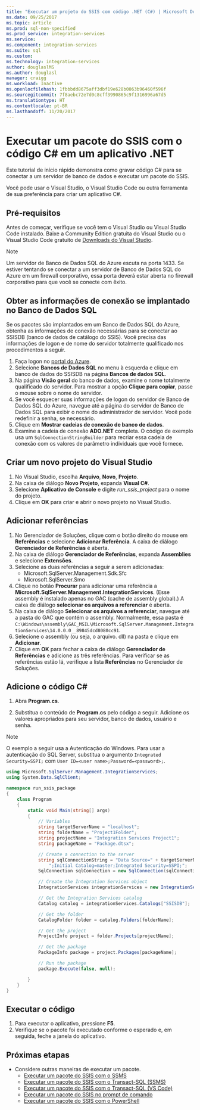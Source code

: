 ```yaml
---
title: "Executar um projeto do SSIS com código .NET (C#) | Microsoft Docs"
ms.date: 09/25/2017
ms.topic: article
ms.prod: sql-non-specified
ms.prod_service: integration-services
ms.service: 
ms.component: integration-services
ms.suite: sql
ms.custom: 
ms.technology: integration-services
author: douglaslMS
ms.author: douglasl
manager: craigg
ms.workload: Inactive
ms.openlocfilehash: 1fbbbdd8675aff3dbf19e628b0063b96460f596f
ms.sourcegitcommit: 7f8aebc72e7d0c8cff3990865c9f1316996a67d5
ms.translationtype: HT
ms.contentlocale: pt-BR
ms.lasthandoff: 11/20/2017
---
```

# <a name="run-an-ssis-package-with-c-code-in-a-net-app"></a>Executar um pacote do SSIS com o código C# em um aplicativo .NET
Este tutorial de início rápido demonstra como gravar código C# para se conectar a um servidor de banco de dados e executar um pacote do SSIS.

Você pode usar o Visual Studio, o Visual Studio Code ou outra ferramenta de sua preferência para criar um aplicativo C#.

## <a name="prerequisites"></a>Pré-requisitos

Antes de começar, verifique se você tem o Visual Studio ou Visual Studio Code instalado. Baixe a Community Edition gratuita do Visual Studio ou o Visual Studio Code gratuito de [Downloads do Visual Studio](https://www.visualstudio.com/downloads/).

> [!NOTE]
> Um servidor de Banco de Dados SQL do Azure escuta na porta 1433. Se estiver tentando se conectar a um servidor de Banco de Dados SQL do Azure em um firewall corporativo, essa porta deverá estar aberta no firewall corporativo para que você se conecte com êxito.

## <a name="get-the-connection-info-if-deployed-to-sql-database"></a>Obter as informações de conexão se implantado no Banco de Dados SQL

Se os pacotes são implantados em um Banco de Dados SQL do Azure, obtenha as informações de conexão necessárias para se conectar ao SSISDB (banco de dados de catálogo do SSIS). Você precisa das informações de logon e de nome do servidor totalmente qualificado nos procedimentos a seguir.

1. Faça logon no [portal do Azure](https://portal.azure.com/).
2. Selecione **Bancos de Dados SQL** no menu à esquerda e clique em banco de dados do SSISDB na página **Bancos de dados SQL**. 
3. Na página **Visão geral** do banco de dados, examine o nome totalmente qualificado do servidor. Para mostrar a opção **Clique para copiar**, passe o mouse sobre o nome do servidor. 
4. Se você esquecer suas informações de logon do servidor de Banco de Dados SQL do Azure, navegue até a página do servidor de Banco de Dados SQL para exibir o nome do administrador de servidor. Você pode redefinir a senha, se necessário.
5. Clique em **Mostrar cadeias de conexão de banco de dados**.
6. Examine a cadeia de conexão **ADO.NET** completa. O código de exemplo usa um `SqlConnectionStringBuilder` para recriar essa cadeia de conexão com os valores de parâmetro individuais que você fornece.

## <a name="create-a-new-visual-studio-project"></a>Criar um novo projeto do Visual Studio

1. No Visual Studio, escolha **Arquivo**, **Novo**, **Projeto**. 
2. Na caixa de diálogo **Novo Projeto**, expanda **Visual C#**.
3. Selecione **Aplicativo de Console** e digite *run_ssis_project* para o nome do projeto.
4. Clique em **OK** para criar e abrir o novo projeto no Visual Studio.

## <a name="add-references"></a>Adicionar referências
1. No Gerenciador de Soluções, clique com o botão direito do mouse em **Referências** e selecione **Adicionar Referência**. A caixa de diálogo **Gerenciador de Referências** é aberta.
2. Na caixa de diálogo **Gerenciador de Referências**, expanda **Assemblies** e selecione **Extensões**.
3. Selecione as duas referências a seguir a serem adicionadas:
    -   Microsoft.SqlServer.Management.Sdk.Sfc
    -   Microsoft.SqlServer.Smo
4. Clique no botão **Procurar** para adicionar uma referência a **Microsoft.SqlServer.Management.IntegrationServices**. (Esse assembly é instalado apenas no GAC (cache de assembly global).) A caixa de diálogo **selecionar os arquivos a referenciar** é aberta.
5. Na caixa de diálogo **Selecionar os arquivos a referenciar**, navegue até a pasta do GAC que contém o assembly. Normalmente, essa pasta é `C:\Windows\assembly\GAC_MSIL\Microsoft.SqlServer.Management.IntegrationServices\14.0.0.0__89845dcd8080cc91`.
6. Selecione o assembly (ou seja, o arquivo. dll) na pasta e clique em **Adicionar**.
7. Clique em **OK** para fechar a caixa de diálogo **Gerenciador de Referências** e adicione as três referências. Para verificar se as referências estão lá, verifique a lista **Referências** no Gerenciador de Soluções.

## <a name="add-the-c-code"></a>Adicione o código C# 
1. Abra **Program.cs**.

2. Substitua o conteúdo de **Program.cs** pelo código a seguir. Adicione os valores apropriados para seu servidor, banco de dados, usuário e senha.

> [!NOTE]
> O exemplo a seguir usa a Autenticação do Windows. Para usar a autenticação do SQL Server, substitua o argumento `Integrated Security=SSPI;` com `User ID=<user name>;Password=<password>;`.


```csharp
using Microsoft.SqlServer.Management.IntegrationServices;
using System.Data.SqlClient;

namespace run_ssis_package
{
    class Program
    {
        static void Main(string[] args)
        {
            // Variables
            string targetServerName = "localhost";
            string folderName = "Project1Folder";
            string projectName = "Integration Services Project1";
            string packageName = "Package.dtsx";

            // Create a connection to the server
            string sqlConnectionString = "Data Source=" + targetServerName +
                ";Initial Catalog=master;Integrated Security=SSPI;";
            SqlConnection sqlConnection = new SqlConnection(sqlConnectionString);

            // Create the Integration Services object
            IntegrationServices integrationServices = new IntegrationServices(sqlConnection);

            // Get the Integration Services catalog
            Catalog catalog = integrationServices.Catalogs["SSISDB"];

            // Get the folder
            CatalogFolder folder = catalog.Folders[folderName];

            // Get the project
            ProjectInfo project = folder.Projects[projectName];

            // Get the package
            PackageInfo package = project.Packages[packageName];

            // Run the package
            package.Execute(false, null);

        }
    }
}
```

## <a name="run-the-code"></a>Executar o código

1. Para executar o aplicativo, pressione **F5**.
2. Verifique se o pacote foi executado conforme o esperado e, em seguida, feche a janela do aplicativo.

## <a name="next-steps"></a>Próximas etapas
- Considere outras maneiras de executar um pacote.
    - [Executar um pacote do SSIS com o SSMS](./ssis-quickstart-run-ssms.md)
    - [Executar um pacote do SSIS com o Transact-SQL (SSMS)](./ssis-quickstart-run-tsql-ssms.md)
    - [Executar um pacote do SSIS com o Transact-SQL (VS Code)](ssis-quickstart-run-tsql-vscode.md)
    - [Executar um pacote do SSIS no prompt de comando](./ssis-quickstart-run-cmdline.md)
    - [Executar um pacote do SSIS com o PowerShell](ssis-quickstart-run-powershell.md)
